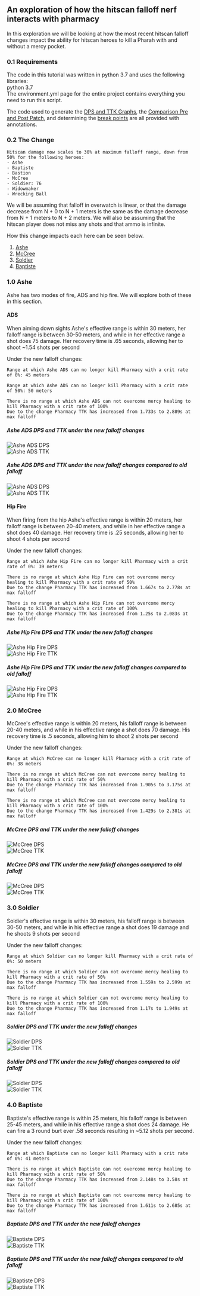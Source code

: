 ## An exploration of how the hitscan falloff nerf interacts with pharmacy
In this exploration we will be looking at how the most recent hitscan falloff changes
impact the ability for hitscan heroes to kill a Pharah with and without a mercy pocket. 

### 0.1 Requirements
The code in this tutorial was written in python 3.7 and uses the following libraries:  
python 3.7  
The environment.yml page for the entire project contains everything you need to run this script.  

The code used to generate the [DPS and TTK Graphs](./killing_pharmacy.py), the [Comparison Pre and Post Patch](./killing_pharmacy_compare.py), and
determining the [break points](./explore.py) are all provided with annotations.

### 0.2 The Change

```
Hitscan damage now scales to 30% at maximum falloff range, down from 50% for the following heroes:
- Ashe
- Baptiste
- Bastion
- McCree
- Soldier: 76
- Widowmaker
- Wrecking Ball
```
We will be assuming that falloff in overwatch is linear, or that the damage decrease from N + 0 to N + 1 meters is the 
same as the damage decrease from N + 1 meters to N + 2 meters. We will also be assuming that the hitscan player does not miss any shots
and that ammo is infinite.

How this change impacts each here can be seen below.
1. [Ashe](#10-ashe)
2. [McCree](#20-mccree)
3. [Soldier](#30-soldier)
4. [Baptiste](#30-baptiste)

### 1.0 Ashe
Ashe has two modes of fire, ADS and hip fire. We will explore both of these in this section.
#### ADS
When aiming down sights Ashe's effective range is within 30 meters, her falloff range is between 30-50 meters, and while in her
effective range a shot does 75 damage. Her recovery time is .65 seconds, allowing her to shoot ~1.54 shots per second 

Under the new falloff changes:
```
Range at which Ashe ADS can no longer kill Pharmacy with a crit rate of 0%: 45 meters

Range at which Ashe ADS can no longer kill Pharmacy with a crit rate of 50%: 50 meters

There is no range at which Ashe ADS can not overcome mercy healing to kill Pharmacy with a crit rate of 100%
Due to the change Pharmacy TTK has increased from 1.733s to 2.889s at max falloff
```
##### Ashe ADS DPS and TTK under the new falloff changes  
![Ashe ADS DPS](./results/Ashe_ADS.png)  
![Ashe ADS TTK](./results/Ashe_ADS_ttk.png)  

##### Ashe ADS DPS and TTK under the new falloff changes compared to old falloff  
![Ashe ADS DPS](./results/Ashe_ADS_compare.png)  
![Ashe ADS TTK](./results/Ashe_ADS_compare_ttk.png)

#### Hip Fire
When firing from the hip Ashe's effective range is within 20 meters, her falloff range is between 20-40 meters, and while in her
effective range a shot does 40 damage. Her recovery time is .25 seconds, allowing her to shoot 4 shots per second 

Under the new falloff changes:
```
Range at which Ashe Hip Fire can no longer kill Pharmacy with a crit rate of 0%: 39 meters

There is no range at which Ashe Hip Fire can not overcome mercy healing to kill Pharmacy with a crit rate of 50%
Due to the change Pharmacy TTK has increased from 1.667s to 2.778s at max falloff

There is no range at which Ashe Hip Fire can not overcome mercy healing to kill Pharmacy with a crit rate of 100%
Due to the change Pharmacy TTK has increased from 1.25s to 2.083s at max falloff
```
##### Ashe Hip Fire DPS and TTK under the new falloff changes  
![Ashe Hip Fire DPS](./results/Ashe_Hip_Fire.png)  
![Ashe Hip Fire TTK](./results/Ashe_Hip_Fire_ttk.png)  

##### Ashe Hip Fire DPS and TTK under the new falloff changes compared to old falloff  
![Ashe Hip Fire DPS](./results/Ashe_Hip_Fire_compare.png)  
![Ashe Hip Fire TTK](./results/Ashe_Hip_Fire_compare_ttk.png)  

### 2.0 McCree
McCree's effective range is within 20 meters, his falloff range is between 20-40 meters, and while in his
effective range a shot does 70 damage. His recovery time is .5 seconds, allowing him to shoot 2 shots per second 

Under the new falloff changes:
```
Range at which McCree can no longer kill Pharmacy with a crit rate of 0%: 38 meters

There is no range at which McCree can not overcome mercy healing to kill Pharmacy with a crit rate of 50%
Due to the change Pharmacy TTK has increased from 1.905s to 3.175s at max falloff

There is no range at which McCree can not overcome mercy healing to kill Pharmacy with a crit rate of 100%
Due to the change Pharmacy TTK has increased from 1.429s to 2.381s at max falloff
```
##### McCree DPS and TTK under the new falloff changes  
![McCree DPS](./results/McCree.png)  
![McCree TTK](./results/McCree_ttk.png)  

##### McCree DPS and TTK under the new falloff changes compared to old falloff  
![McCree DPS](./results/McCree_compare.png)  
![McCree TTK](./results/McCree_compare_ttk.png)

### 3.0 Soldier
Soldier's effective range is within 30 meters, his falloff range is between 30-50 meters, and while in his
effective range a shot does 19 damage and he shoots 9 shots per second

Under the new falloff changes:
```
Range at which Soldier can no longer kill Pharmacy with a crit rate of 0%: 50 meters

There is no range at which Soldier can not overcome mercy healing to kill Pharmacy with a crit rate of 50%
Due to the change Pharmacy TTK has increased from 1.559s to 2.599s at max falloff

There is no range at which Soldier can not overcome mercy healing to kill Pharmacy with a crit rate of 100%
Due to the change Pharmacy TTK has increased from 1.17s to 1.949s at max falloff
```
##### Soldier DPS and TTK under the new falloff changes  
![Soldier DPS](./results/Soldier.png)  
![Soldier TTK](./results/Soldier_ttk.png)  

##### Soldier DPS and TTK under the new falloff changes compared to old falloff  
![Soldier DPS](./results/Soldier_compare.png)  
![Soldier TTK](./results/Soldier_compare_ttk.png)

### 4.0 Baptiste
Baptiste's effective range is within 25 meters, his falloff range is between 25-45 meters, and while in his
effective range a shot does 24 damage. He can fire a 3 round burt ever .58 seconds resulting in ~5.12 shots per second.

Under the new falloff changes:
```
Range at which Baptiste can no longer kill Pharmacy with a crit rate of 0%: 41 meters

There is no range at which Baptiste can not overcome mercy healing to kill Pharmacy with a crit rate of 50%
Due to the change Pharmacy TTK has increased from 2.148s to 3.58s at max falloff

There is no range at which Baptiste can not overcome mercy healing to kill Pharmacy with a crit rate of 100%
Due to the change Pharmacy TTK has increased from 1.611s to 2.685s at max falloff
```
##### Baptiste DPS and TTK under the new falloff changes  
![Baptiste DPS](./results/Baptiste.png)  
![Baptiste TTK](./results/Baptiste_ttk.png)  

##### Baptiste DPS and TTK under the new falloff changes compared to old falloff  
![Baptiste DPS](./results/Baptiste_compare.png)  
![Baptiste TTK](./results/Baptiste_compare_ttk.png)